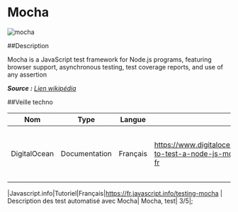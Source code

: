 # Mocha

![mocha](https://upload.wikimedia.org/wikipedia/commons/thumb/d/de/Mocha_logo.svg/100px-Mocha_logo.svg.png)

 
##Description

Mocha is a JavaScript test framework for Node.js programs, featuring browser support, asynchronous testing, test coverage reports, and use of any assertion

 _**Source :** [Lien wikipédia](https://en.wikipedia.org/wiki/Mocha_(JavaScript_framework))_


##Veille techno

Nom  | Type  | Langue | Lien | Description | Tags | Note
------|-------|--------|------|-------------|------|------
|DigitalOcean|Documentation|Français|https://www.digitalocean.com/community/tutorials/how-to-test-a-node-js-module-with-mocha-and-assert-fr| Documentation sur le fonctionnement du test unitaire avec Mocha et Assert| test unitaire, Mocha| /5|

|Javascript.info|Tutoriel|Français|https://fr.javascript.info/testing-mocha | Description des test automatisé avec Mocha| Mocha, test| 3/5|;
